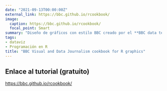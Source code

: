 ```yaml
---
date: "2021-09-13T00:00:00Z"
external_link: https://bbc.github.io/rcookbook/
image:
  caption: https://bbc.github.io/rcookbook/
  focal_point: Smart
summary: "Diseño de gráficos con estilo BBC creado por el **BBC data team** (dificultad 3/7)"
tags:
- dataviz
- Programación en R
title: "BBC Visual and Data Journalism cookbook for R graphics"
---
```


## Enlace al tutorial (gratuito)

https://bbc.github.io/rcookbook/